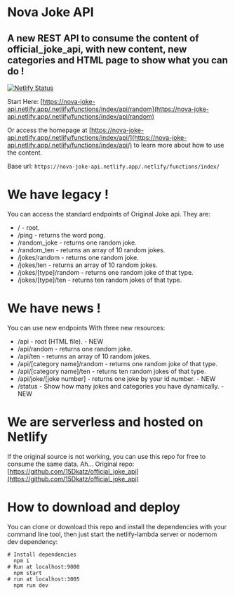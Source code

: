 # Nova Joke API

## A new REST API to consume the content of official_joke_api, with new content, new categories and HTML page to show what you can do !

[![Netlify Status](https://api.netlify.com/api/v1/badges/b2846451-233a-4fc4-90a4-adf7d760d1f3/deploy-status)](https://app.netlify.com/sites/sharp-mestorf-1d7507/deploys)

Start Here: [https://nova-joke-api.netlify.app/.netlify/functions/index/api/random](https://nova-joke-api.netlify.app/.netlify/functions/index/api/random)

Or access the homepage at [https://nova-joke-api.netlify.app/.netlify/functions/index/api/](https://nova-joke-api.netlify.app/.netlify/functions/index/api/) to learn more about how to use the content.

Base url: ``` https://nova-joke-api.netlify.app/.netlify/functions/index/ ```

# We have legacy !

You can access the standard endpoints of Original Joke api. They are: 
- / - root.
- /ping - returns the word pong.
- /random_joke - returns one random joke.
- /random_ten - returns an array of 10 random jokes.
- /jokes/random - returns one random joke.
- /jokes/ten - returns an array of 10 random jokes.
- /jokes/[type]/random - returns one random joke of that type.
- /jokes/[type]/ten - returns ten random jokes of that type.

# We have news !

You can use new endpoints With three new resources:

- /api - root (HTML file). - NEW
- /api/random - returns one random joke.
- /api/ten - returns an array of 10 random jokes.
- /api/[category name]/random - returns one random joke of that type.
- /api/[category name]/ten - returns ten random jokes of that type.
- /api/joke/[joke number] - returns one joke by your id number. - NEW
- /status - Show how many jokes and categories you have dynamically. - NEW

# We are serverless and hosted on Netlify

If the original source is not working, you can use this repo for free to consume the same data.
Ah...
Original repo: [https://github.com/15Dkatz/official_joke_api](https://github.com/15Dkatz/official_joke_api)

# How to download and deploy

You can clone or download this repo and install the dependencies with your command line tool, then just start the netlify-lambda server or nodemom dev dependency:

```
# Install dependencies
  npm i
# Run at localhost:9000
  npm start
# run at localhost:3005
  npm run dev
```

